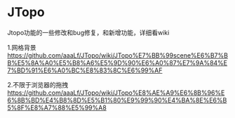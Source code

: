 # JTopo
Jtopo功能的一些修改和bug修复，和新增功能，详细看wiki

1.网格背景
https://github.com/aaaLf/JTopo/wiki/JTopo%E7%BB%99scene%E6%B7%BB%E5%8A%A0%E5%B8%A6%E5%9D%90%E6%A0%87%E7%9A%84%E7%BD%91%E6%A0%BC%E8%83%8C%E6%99%AF

2.不限于浏览器的拖拽
https://github.com/aaaLf/JTopo/wiki/JTopo%E8%AE%A9%E6%8B%96%E6%8B%BD%E4%B8%8D%E5%B1%80%E9%99%90%E4%BA%8E%E6%B5%8F%E8%A7%88%E5%99%A8
